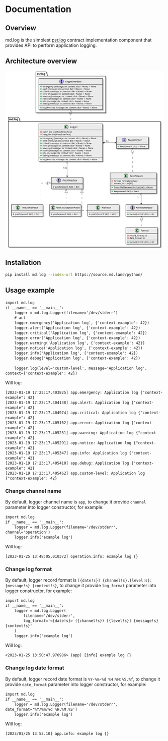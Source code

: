 # Documentation
## Overview

md.log is the simplest [psr.log](../psr.log) contract implementation component 
that provides API to perform application logging.

## Architecture overview

[![Architecture overview][architecture-overview]][architecture-overview]

## Installation

```sh
pip install md.log --index-url https://source.md.land/python/
```

## Usage example

```python3
import md.log
if __name__ == '__main__':
    logger = md.log.Logger(filename='/dev/stderr')
    # act
    logger.emergency('Application log', {'context-example': 42})
    logger.alert('Application log', {'context-example': 42})
    logger.critical('Application log', {'context-example': 42})
    logger.error('Application log', {'context-example': 42})
    logger.warning('Application log', {'context-example': 42})
    logger.notice('Application log', {'context-example': 42})
    logger.info('Application log', {'context-example': 42})
    logger.debug('Application log', {'context-example': 42})
    
    logger.log(level='custom-level', message='Application log', context={'context-example': 42})
```

Will log:

```
[2023-01-19 17:23:17.403825] app.emergency: Application log {"context-example": 42}
[2023-01-19 17:23:17.404138] app.alert: Application log {"context-example": 42}
[2023-01-19 17:23:17.404974] app.critical: Application log {"context-example": 42}
[2023-01-19 17:23:17.405162] app.error: Application log {"context-example": 42}
[2023-01-19 17:23:17.405231] app.warning: Application log {"context-example": 42}
[2023-01-19 17:23:17.405291] app.notice: Application log {"context-example": 42}
[2023-01-19 17:23:17.405347] app.info: Application log {"context-example": 42}
[2023-01-19 17:23:17.405410] app.debug: Application log {"context-example": 42}
[2023-01-19 17:23:17.405462] app.custom-level: Application log {"context-example": 42}
```

### Change channel name

By default, logger channel name is `app`, to change it 
provide `channel` parameter into logger constructor, for example:

```python3
import md.log
if __name__ == '__main__':
    logger = md.log.Logger(filename='/dev/stderr', channel='operation')
    logger.info('example log')
```

Will log:

```
[2023-01-25 13:48:05.010372] operation.info: example log {}
```

### Change log format

By default, logger record format is `[{date!s}] {channel!s}.{level!s}: {message!s} {context!s}`, 
to change it provide `log_format` parameter into logger constructor, for example:
 
```python3
import md.log
if __name__ == '__main__':
    logger = md.log.Logger(
        filename='/dev/stderr', 
        log_format='<{date!s}> ({channel!s}) [{level!s}] {message!s} {context!s}'
    )
    logger.info('example log')
```

Will log:

```
<2023-01-25 13:50:47.976986> (app) [info] example log {}
```

### Change log date format

By default, logger record date format is `%Y-%m-%d %H:%M:%S.%f`, 
to change it provide `date_format` parameter into logger constructor, for example:

```python3
import md.log
if __name__ == '__main__':
    logger = md.log.Logger(filename='/dev/stderr', date_format='%Y/%m/%d %H.%M.%S')
    logger.info('example log')
```

Will log:

```
[2023/01/25 13.53.10] app.info: example log {}
```

[architecture-overview]: _static/architecture.class-diagram.svg
